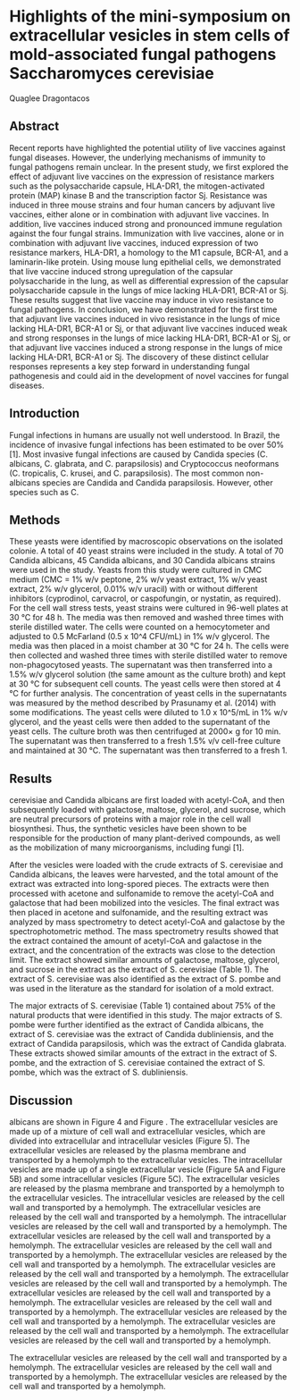 # Highlights of the mini-symposium on extracellular vesicles in stem cells of mold-associated fungal pathogens Saccharomyces cerevisiae
Quaglee Dragontacos


## Abstract
Recent reports have highlighted the potential utility of live vaccines against fungal diseases. However, the underlying mechanisms of immunity to fungal pathogens remain unclear. In the present study, we first explored the effect of adjuvant live vaccines on the expression of resistance markers such as the polysaccharide capsule, HLA-DR1, the mitogen-activated protein (MAP) kinase B and the transcription factor Sj. Resistance was induced in three mouse strains and four human cancers by adjuvant live vaccines, either alone or in combination with adjuvant live vaccines. In addition, live vaccines induced strong and pronounced immune regulation against the four fungal strains. Immunization with live vaccines, alone or in combination with adjuvant live vaccines, induced expression of two resistance markers, HLA-DR1, a homology to the M1 capsule, BCR-A1, and a laminarin-like protein. Using mouse lung epithelial cells, we demonstrated that live vaccine induced strong upregulation of the capsular polysaccharide in the lung, as well as differential expression of the capsular polysaccharide capsule in the lungs of mice lacking HLA-DR1, BCR-A1 or Sj. These results suggest that live vaccine may induce in vivo resistance to fungal pathogens. In conclusion, we have demonstrated for the first time that adjuvant live vaccines induced in vivo resistance in the lungs of mice lacking HLA-DR1, BCR-A1 or Sj, or that adjuvant live vaccines induced weak and strong responses in the lungs of mice lacking HLA-DR1, BCR-A1 or Sj, or that adjuvant live vaccines induced a strong response in the lungs of mice lacking HLA-DR1, BCR-A1 or Sj. The discovery of these distinct cellular responses represents a key step forward in understanding fungal pathogenesis and could aid in the development of novel vaccines for fungal diseases.


## Introduction
Fungal infections in humans are usually not well understood. In Brazil, the incidence of invasive fungal infections has been estimated to be over 50% [1]. Most invasive fungal infections are caused by Candida species (C. albicans, C. glabrata, and C. parapsilosis) and Cryptococcus neoformans (C. tropicalis, C. krusei, and C. parapsilosis). The most common non-albicans species are Candida and Candida parapsilosis. However, other species such as C.


## Methods
These yeasts were identified by macroscopic observations on the isolated colonie. A total of 40 yeast strains were included in the study. A total of 70 Candida albicans, 45 Candida albicans, and 30 Candida albicans strains were used in the study. Yeasts from this study were cultured in CMC medium (CMC = 1% w/v peptone, 2% w/v yeast extract, 1% w/v yeast extract, 2% w/v glycerol, 0.01% w/v uracil) with or without different inhibitors (cyprodinol, carvacrol, or caspofungin, or nystatin, as required). For the cell wall stress tests, yeast strains were cultured in 96-well plates at 30 °C for 48 h. The media was then removed and washed three times with sterile distilled water. The cells were counted on a hemocytometer and adjusted to 0.5 McFarland (0.5 x 10^4 CFU/mL) in 1% w/v glycerol. The media was then placed in a moist chamber at 30 °C for 24 h. The cells were then collected and washed three times with sterile distilled water to remove non-phagocytosed yeasts. The supernatant was then transferred into a 1.5% w/v glycerol solution (the same amount as the culture broth) and kept at 30 °C for subsequent cell counts. The yeast cells were then stored at 4 °C for further analysis. The concentration of yeast cells in the supernatants was measured by the method described by Prasunamy et al. (2014) with some modifications. The yeast cells were diluted to 1.0 x 10^5/mL in 1% w/v glycerol, and the yeast cells were then added to the supernatant of the yeast cells. The culture broth was then centrifuged at 2000× g for 10 min. The supernatant was then transferred to a fresh 1.5% v/v cell-free culture and maintained at 30 °C. The supernatant was then transferred to a fresh 1.


## Results
cerevisiae and Candida albicans are first loaded with acetyl-CoA, and then subsequently loaded with galactose, maltose, glycerol, and sucrose, which are neutral precursors of proteins with a major role in the cell wall biosynthesi. Thus, the synthetic vesicles have been shown to be responsible for the production of many plant-derived compounds, as well as the mobilization of many microorganisms, including fungi [1].

After the vesicles were loaded with the crude extracts of S. cerevisiae and Candida albicans, the leaves were harvested, and the total amount of the extract was extracted into long-spored pieces. The extracts were then processed with acetone and sulfonamide to remove the acetyl-CoA and galactose that had been mobilized into the vesicles. The final extract was then placed in acetone and sulfonamide, and the resulting extract was analyzed by mass spectrometry to detect acetyl-CoA and galactose by the spectrophotometric method. The mass spectrometry results showed that the extract contained the amount of acetyl-CoA and galactose in the extract, and the concentration of the extracts was close to the detection limit. The extract showed similar amounts of galactose, maltose, glycerol, and sucrose in the extract as the extract of S. cerevisiae (Table 1). The extract of S. cerevisiae was also identified as the extract of S. pombe and was used in the literature as the standard for isolation of a mold extract.

The major extracts of S. cerevisiae (Table 1) contained about 75% of the natural products that were identified in this study. The major extracts of S. pombe were further identified as the extract of Candida albicans, the extract of S. cerevisiae was the extract of Candida dubliniensis, and the extract of Candida parapsilosis, which was the extract of Candida glabrata. These extracts showed similar amounts of the extract in the extract of S. pombe, and the extraction of S. cerevisiae contained the extract of S. pombe, which was the extract of S. dubliniensis.


## Discussion
albicans are shown in Figure 4 and Figure . The extracellular vesicles are made up of a mixture of cell wall and extracellular vesicles, which are divided into extracellular and intracellular vesicles (Figure 5). The extracellular vesicles are released by the plasma membrane and transported by a hemolymph to the extracellular vesicles. The intracellular vesicles are made up of a single extracellular vesicle (Figure 5A and Figure 5B) and some intracellular vesicles (Figure 5C). The extracellular vesicles are released by the plasma membrane and transported by a hemolymph to the extracellular vesicles. The intracellular vesicles are released by the cell wall and transported by a hemolymph. The extracellular vesicles are released by the cell wall and transported by a hemolymph. The intracellular vesicles are released by the cell wall and transported by a hemolymph. The extracellular vesicles are released by the cell wall and transported by a hemolymph. The extracellular vesicles are released by the cell wall and transported by a hemolymph. The extracellular vesicles are released by the cell wall and transported by a hemolymph. The extracellular vesicles are released by the cell wall and transported by a hemolymph. The extracellular vesicles are released by the cell wall and transported by a hemolymph. The extracellular vesicles are released by the cell wall and transported by a hemolymph. The extracellular vesicles are released by the cell wall and transported by a hemolymph. The extracellular vesicles are released by the cell wall and transported by a hemolymph. The extracellular vesicles are released by the cell wall and transported by a hemolymph. The extracellular vesicles are released by the cell wall and transported by a hemolymph.

The extracellular vesicles are released by the cell wall and transported by a hemolymph. The extracellular vesicles are released by the cell wall and transported by a hemolymph. The extracellular vesicles are released by the cell wall and transported by a hemolymph.
